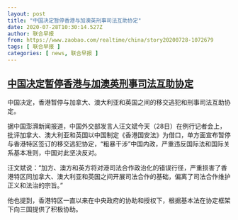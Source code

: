 ```yaml
---
layout: post
title: "中国决定暂停香港与加澳英刑事司法互助协定"
date: 2020-07-28T10:30:14.527Z
author: 联合早报
from: https://www.zaobao.com/realtime/china/story20200728-1072679
tags: [ 联合早报 ]
categories: [ news, 联合早报 ]
---
```

<!--1595953500000-->
[中国决定暂停香港与加澳英刑事司法互助协定](https://www.zaobao.com/realtime/china/story20200728-1072679)
------

<div>
<p>中国决定，香港暂停与加拿大、澳大利亚和英国之间的移交逃犯和刑事司法互助协定。</p><p>据中国澎湃新闻报道，中国外交部发言人汪文斌今天（28日）在例行记者会上，批评加拿大、澳大利亚和英国以中国制定《香港国安法》为借口，单方面宣布暂停与香港特区签订的移交逃犯协定，“粗暴干涉”中国内政，严重违反国际法和国际关系基本准则，中国对此坚决反对。</p><p>汪文斌说：“加方、澳方和英方将对港司法合作政治化的错误行径，严重损害了香港特区同加拿大、澳大利亚和英国之间开展司法合作的基础，偏离了司法合作维护正义和法治的宗旨。”</p><section id="imu"><div id="dfp-ad-imu1-wrapper" class="dfp-tag-wrapper"><div id="dfp-ad-imu1" class="dfp-tag-wrapper"></div></div></section><p>他也提到，香港特区一直以来在中央政府的协助和授权下，根据基本法在协定框架下向三国提供了积极协助。</p><div id="innity-in-post"></div><div id="dfp-ad-midarticlespecial-wrapper" class="dfp-tag-wrapper"><div id="dfp-ad-midarticlespecial" class="dfp-tag-wrapper"></div></div>
</div>
